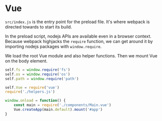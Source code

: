 # Vue

`src/index.js` is the entry point for the preload file. It's where webpack is directed towards to start its build.

In the preload script, nodejs APIs are available even in a browser context. Because webpack highjacks the `require` function, we can get around it by importing nodejs packages with `window.require`.

We load the root Vue module and also helper functions. Then we mount Vue on the body element.

```javascript src/index.js
self.fs = window.require('fs')
self.os = window.require('os')
self.path = window.require('path')

self.Vue = require('vue')
require('./helpers.js')

window.onload = function() {
    const main = require('./components/Main.vue')
    Vue.createApp(main.default).mount('#app')
}
```
